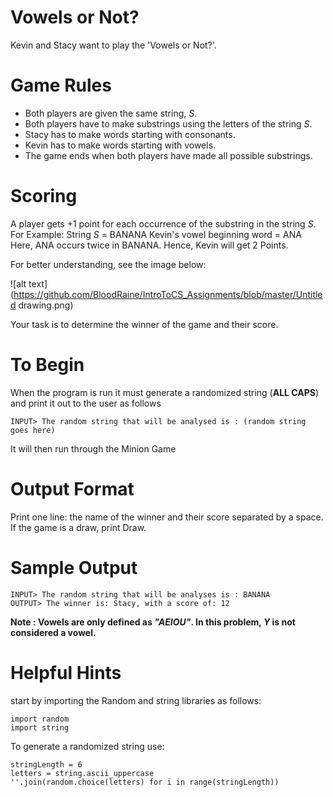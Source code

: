 # Vowels or Not?

Kevin and Stacy want to play the 'Vowels or Not?'.

# Game Rules
- Both players are given the same string, *S*.
- Both players have to make substrings using the letters of the string *S*.
- Stacy has to make words starting with consonants.
- Kevin has to make words starting with vowels.
- The game ends when both players have made all possible substrings.

# Scoring
A player gets +1 point for each occurrence of the substring in the string *S*.
For Example:
String *S* = BANANA
Kevin's vowel beginning word = ANA
Here, ANA occurs twice in BANANA. Hence, Kevin will get 2 Points. 

For better understanding, see the image below: 

![alt text](https://github.com/BloodRaine/IntroToCS_Assignments/blob/master/Untitled drawing.png)

Your task is to determine the winner of the game and their score.

# To Begin
When the program is run it must generate a randomized string (**ALL CAPS**) and print it out to the user as follows
```
INPUT> The random string that will be analysed is : (random string goes here)
```
It will then run through the Minion Game

# Output Format
Print one line: the name of the winner and their score separated by a space.
If the game is a draw, print Draw.

# Sample Output
```
INPUT> The random string that will be analyses is : BANANA
OUTPUT> The winner is: Stacy, with a score of: 12
```

**Note : Vowels are only defined as *"AEIOU"*. In this problem, *Y* is not considered a vowel.**

# Helpful Hints
start by importing the Random and string libraries as follows:
```
import random
import string
```

To generate a randomized string use:
```
stringLength = 6
letters = string.ascii_uppercase
''.join(random.choice(letters) for i in range(stringLength))
```
